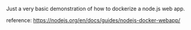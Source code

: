 Just a very basic demonstration of how to dockerize a node.js web app.


reference: https://nodejs.org/en/docs/guides/nodejs-docker-webapp/